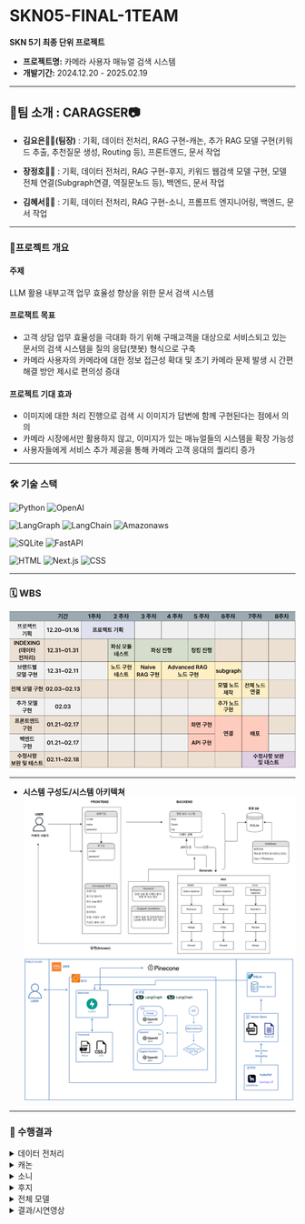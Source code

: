 

# SKN05-FINAL-1TEAM 
**SKN 5기 최종 단위 프로젝트**
- **프로젝트명:** 카메라 사용자 매뉴얼 검색 시스템  
- **개발기간:** 2024.12.20 - 2025.02.19  

---

## 📍팀 소개 : CARAGSER📷
- **김요은👩‍💻(팀장)** : 기획, 데이터 전처리, RAG 구현-캐논, 추가 RAG 모델 구현(키워드 추출, 추천질문 생성, Routing 등), 프론트엔드, 문서 작업<br>

- **장정호👨‍💻**  : 기획, 데이터 전처리, RAG 구현-후지, 키워드 웹검색 모델 구현, 모델 전체 연결(Subgraph연결, 역질문노드 등), 백엔드, 문서 작업<br>

- **김혜서👩‍💻**  : 기획, 데이터 전처리, RAG 구현-소니, 프롬프트 엔지니어링, 백엔드, 문서 작업

---

### 📑프로젝트 개요
#### 주제 
LLM 활용 내부고객 업무 효율성 향상을 위한 문서 검색 시스템

#### 프로잭트 목표 
- 고객 상담 업무 효율성을 극대화 하기 위해 구매고객을 대상으로 서비스되고 있는 문서의 검색 시스템을 질의 응답(챗봇) 형식으로 구축
- 카메라 사용자의 카메라에 대한 정보 접근성 확대 및 초기 카메라 문제 발생 시 간편 해결 방안 제시로 편의성 증대

#### 프로젝트 기대 효과
- 이미지에 대한 처리 진행으로 검색 시 이미지가 답변에 함께 구현된다는 점에서 의의
- 카메라 시장에서만 활용하지 않고, 이미지가 있는 매뉴얼들의 시스템을 확장 가능성
- 사용자들에게 서비스 추가 제공을 통해 카메라 고객 응대의 퀄리티 증가

---

### 🛠 기술 스택
![Python](https://img.shields.io/badge/Python-3776AB?style=for-the-badge&logo=python&logoColor=white)
![OpenAI](https://img.shields.io/badge/OpenAI-412991?style=for-the-badge&logo=openai&logoColor=white)

![LangGraph](https://img.shields.io/badge/LangGraph-1C3C3C?style=for-the-badge&logo=langgraph&logoColor=white)
![LangChain](https://img.shields.io/badge/LangChain-1C3C3C?style=for-the-badge&logo=langchain&logoColor=white)
![Amazonaws](https://img.shields.io/badge/amazonaws-232F3E?style=for-the-badge&logo=amazonwebservices&logoColor=white)

![SQLite](https://img.shields.io/badge/SQLite-003B57?style=for-the-badge&logo=SQLite&logoColor=white)
![FastAPI](https://img.shields.io/badge/FastAPI-009688?style=for-the-badge&logo=fastapi&logoColor=white)

![HTML](https://img.shields.io/badge/HTML-E34F26?style=for-the-badge&logo=html5&logoColor=white)
![Next.js](https://img.shields.io/badge/Nextjs-000000?style=for-the-badge&logo=nextdotjs&logoColor=white)
![CSS](https://img.shields.io/badge/CSS-1572B6?style=for-the-badge&logo=css3&logoColor=white)

---
### 🗓 WBS

<img src="./images/wbs.png"  width="800">

---
- **시스템 구성도/시스템 아키텍쳐** 
      <img src="./images/System configuration.png"  width="800"> <br>
      <img src="./images/system architecture.png"  width="800"> <br>
    
   
</details>

---

### 📖 수행결과
<details>
<summary> 데이터 전처리 </summary>

- **수집 데이터** : 카메라 사용자 매뉴얼  
  - 브랜드별 홈페이지에 업로드 되어있는 카메라 사용 매뉴얼 데이터  
  - **활용 브랜드** : 캐논, 소니, 후지필름  

- **파싱**  
  1. **텍스트 파싱**  
     - 사용 도구 : **Llama Parser, PyMuPDF**  
     - **문제점** : 텍스트와 혼용되는 이모티콘이 정상적으로 파싱되지 않음  
     - **해결 방법** : Llama Parser의 **MultiModal 모드**를 활용하여 LLM을 통해 파싱 데이터 수집  
  2. **이미지 파싱**  
     - 사용 Parse : Llama Parser, Upstage Parser
     - Llama Parser를 통해 파싱 데이터에 이미지 위치를 함께 전달
     - Upstage Parser를 통해 PDF 내에서 이미지를 추출하고 크롭하여 저장 

- **청킹 (Chunking)**  
  - 파싱된 데이터 분할<br>
  - 각 브랜드 모델 별 다른 방식으로 구현
    1. 캐논 : RecursiveCharacterTextSplitter 진행(청크 사이즈 1000, 오버랩 500)
    2. 소니 : page 단위로 데이터 읽음, 청킹 함수(chunk_text) 사용(청킹 사이즈 512, 오버랩 100)
    3. 후지 : GPT-4o의 Context Window 제한 : 128,000토큰, Output Token 제한 : 16,384토큰, 페이지별 청킹된 데이터 사용
<img src="./images/데이터전처리.png"  width="500"> 
</details>

<details>
<summary>캐논</summary>

1. **Query Expansion** : LLM Generate, 사용자가 입력한 질문을 기반으로 여러 다른 형태의 질문을 생성  
2. **Ensemble Retriever** : VectorDB(의미 기반) + BM25(키워드 기반) 결과를 결합하여 최적의 문서 목록 생성
3. **Filter** :  Ensemble Retriever, Canon 관련성이 떨어지거나 불필요한 정보를 제거  
4. **Reranker** : Cohere Reranking, 검색된 문서 순위를 재조정해 가장 적절한 자료를 상단에 배치  
5. **Generate** : LLM Generate, LLM이 최종 답변(매뉴얼 안내, 문제 해결 가이드 등)을 자연어로 작성  

</details>

<details>
<summary>소니</summary>

1. **Query Expansion** : 사용자가 입력한 질문을 기반으로 여러 다른 형태의 질문을 생성  
2. **Ensemble Retriever** : VectorDB(의미 기반) + BM25(키워드 기반) 결과를 결합하여 최적의 문서 목록 생성  
3. **Reranker** : Cohere Reranking, 검색된 문서 순위를 재조정해 가장 적절한 자료를 상단에 배치  
4. **Generate** : LLM Generate, LLM이 최종 답변(매뉴얼 안내, 문제 해결 가이드 등)을 자연어로 작성  

</details>

<details>
<summary>후지</summary>

1. **Query Decompose** : 복합적 질의(다중 질문)를 작은 단위로 나누어 처리  
2. **Query Expansion** : Decompose된 질의 각각에 대해서 여러 다른 형태의 질문을 생성  
3. **Hybrid Retriever** : VectorDB + BM25를 결합  
4. **Reranker** : Cohere Reranking, 가장 타당한 문서를 상위에 위치  
5. **Generate** : LLM Generate, 각 소질문 결과를 통합해 답변을 생성  

</details>

<details>
<summary>전체 모델</summary>

- **Query Analysis**  
- **Decide Next Step**  
- **Refine Question**  
- **Setting Generate**  
- **Not for Camera**  
- **Subgraph**  
- **Ground Check**  
- **Rewrite Query**  
- **Extract Keyword**  
- **Suggest Question**  

<img src="./images/model pipeline.png" width="800">  

</details>

<details>
<summary>결과/시연영상</summary>
- [시연영상.mp4](./docs/SKN05%201팀%20시연%20영상.mp4)
</details>

